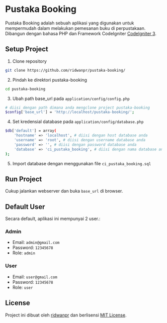 # Pustaka Booking

Pustaka Booking adalah sebuah aplikasi yang digunakan untuk mempermudah dalam melakukan pemesanan buku di perpustakaan. Dibangun dengan bahasa PHP dan Framework CodeIgniter [CodeIgniter 3](https://codeigniter.com/userguide3/general/welcome.html).

## Setup Project

1. Clone repository

```bash
git clone https://github.com/ridwanpr/pustaka-booking/
```

2. Pindah ke direktori pustaka-booking

```bash
cd pustaka-booking
```

3. Ubah path base_url pada `application/config/config.php`

```bash
# diisi dengan path dimana anda mengclone project pustaka-booking
$config['base_url'] = 'http://localhost/pustaka-booking/';
```

4. Set kredensial database pada `application/config/database.php`

```bash
$db['default'] = array(
	'hostname' => 'localhost', # diisi dengan host database anda
	'username' => 'root', # diisi dengan username database anda
	'password' => '', # diisi dengan password database anda
	'database' => 'ci_pustaka_booking', # diisi dengan nama database anda
);
```

5. Import database dengan menggunakan file `ci_pustaka_booking.sql`

## Run Project
Cukup jalankan webserver dan buka `base_url` di browser.

## Default User
Secara default, aplikasi ini mempunyai 2 user.:

### Admin
* Email: `admin@gmail.com`
* Password: `12345678`
* Role: `admin`

### User
* Email: `user@gmail.com`
* Password: `12345678`
* Role: `user`

## License

Project ini dibuat oleh [ridwanpr](https://github.com/ridwanpr) dan berlisensi [MIT License](https://opensource.org/licenses/MIT).
